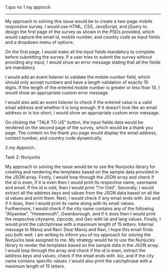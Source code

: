 1.qus no 1 my approch 
****************************************
 My approach to solving this issue would be to create a two-page mobile responsive survey. I would use HTML, CSS, JavaScript, and jQuery to design the first page of the survey as shown in the PSDs provided, which would capture the email id, mobile number, and country code as input fields and a dropdown menu of options.

On the first page, I would make all the input fields mandatory to complete before submitting the survey. If a user tries to submit the survey without providing any input, I would show an error message stating that all the fields are mandatory.

I would add an event listener to validate the mobile number field, which should only accept numbers and have a length validation of exactly 10 digits. If the length of the entered mobile number is greater or less than 10, I would show an appropriate custom error message.

I would also add an event listener to check if the entered value is a valid email address and whether it is long enough. If it doesn't look like an email address or is too short, I would show an appropriate custom error message.

On clicking the "TALK TO US" button, the input fields data would be rendered on the second page of the survey, which would be a thank you page. The content on the thank you page would display the email address, contact number, and country code dynamically.



2.my Approch..


Task 2: Nunjucks

My approach to solving the issue would be to use the Nunjucks library for creating and rendering the templates based on the sample data provided in the JSON array.
Firstly, I would loop through the JSON array and check if the id is even, if it is even then I would print its respective name, username and email. If the id is odd, then I would print "I'm Odd".
Secondly, I would extract all the address keys and values from the JSON data based on all the id values and print them.
Next, I would check if any email ends with .biz and if it does, then I would print its name along with its email values.
Furthermore, I would check if the city name contains any of the following "Aliyaview", "Howemouth", Gwenborough, and if it does then I would print the respective cityname, zipcode, and Geo with lat and lang values.
Finally, I would print the catchphrase with a maximum length of 15 letters.
Internal message to Manoj and Ravi:
Dear Manoj and Ravi,
I hope this email finds you both well. I am writing to inform you of my approach for solving the Nunjucks task assigned to me. My strategy would be to use the Nunjucks library to render the templates based on the sample data in the JSON array.
I would loop through the array and check if the id is even, extract the address keys and values, check if the email ends with .biz, and if the city name contains specific values. I would also print the catchphrase with a maximum length of 15 letters.
